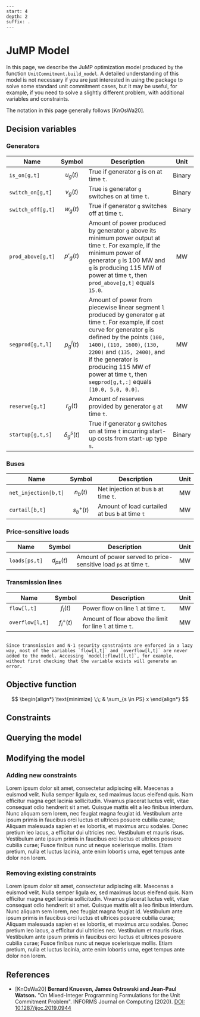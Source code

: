 ```{sectnum}
---
start: 4
depth: 2
suffix: .
---
```

JuMP Model
==========

In this page, we describe the JuMP optimization model produced by the function `UnitCommitment.build_model`. A detailed understanding of this model is not necessary if you are just interested in using the package to solve some standard unit commitment cases, but it may be useful, for example, if you need to solve a slightly different problem, with additional variables and constraints.

The notation in this page generally follows [KnOsWa20].


Decision variables
------------------

### Generators

Name | Symbol | Description | Unit
-----|:--------:|-------------|:------:
`is_on[g,t]` | $u_{g}(t)$ | True if generator `g` is on at time `t`. | Binary
`switch_on[g,t]` | $v_{g}(t)$ | True is generator `g` switches on at time `t`. | Binary
`switch_off[g,t]` | $w_{g}(t)$ | True if generator `g` switches off at time `t`. | Binary
`prod_above[g,t]` |$p'_{g}(t)$ | Amount of power produced by generator `g` above its minimum power output at time `t`. For example, if the minimum power of generator `g` is 100 MW and `g` is producing 115 MW of power at time `t`, then `prod_above[g,t]` equals `15.0`. | MW
`segprod[g,t,l]` | $p^l_g(t)$ | Amount of power from piecewise linear segment `l` produced by generator `g` at time `t`. For example, if cost curve for generator `g` is defined by the points `(100, 1400)`, `(110, 1600)`, `(130, 2200)` and `(135, 2400)`, and if the generator is producing 115 MW of power at time `t`, then `segprod[g,t,:]` equals `[10.0, 5.0, 0.0]`.| MW
`reserve[g,t]` | $r_g(t)$ | Amount of reserves provided by generator `g` at time `t`. | MW
`startup[g,t,s]` | $\delta^s_g(t)$ | True if generator `g` switches on at time `t` incurring start-up costs from start-up type `s`. | Binary


### Buses

Name | Symbol | Description | Unit
-----|:------:|-------------|:------:
`net_injection[b,t]` | $n_b(t)$ | Net injection at bus `b` at time `t`. | MW
`curtail[b,t]` | $s^+_b(t)$ | Amount of load curtailed at bus `b` at time `t` | MW


### Price-sensitive loads

Name | Symbol | Description | Unit
-----|:------:|-------------|:------:
`loads[ps,t]` | $d_{ps}(t)$ | Amount of power served to price-sensitive load `ps` at time `t`. | MW

### Transmission lines

Name | Symbol | Description | Unit
-----|:------:|-------------|:------:
`flow[l,t]` | $f_l(t)$ | Power flow on line `l` at time `t`. | MW
`overflow[l,t]` | $f^+_l(t)$ | Amount of flow above the limit for line `l` at time `t`. | MW

```{danger}

Since transmission and N-1 security constraints are enforced in a lazy way, most of the variables `flow[l,t]` and `overflow[l,t]` are never added to the model. Accessing `model[:flow][l,t]`, for example, without first checking that the variable exists will generate an error.
```

Objective function
------------------

$$
\begin{align*}
    \text{minimize} \;\; &
        \sum_{s \in PS} x
\end{align*}
$$


Constraints
-----------



Querying the model
------------------




Modifying the model
-------------------

### Adding new constraints

Lorem ipsum dolor sit amet, consectetur adipiscing elit. Maecenas a euismod velit. Nulla semper ligula ex, sed maximus lacus eleifend quis. Nam efficitur magna eget lacinia sollicitudin. Vivamus placerat luctus velit, vitae consequat odio hendrerit sit amet. Quisque mattis elit a leo finibus interdum. Nunc aliquam sem lorem, nec feugiat magna feugiat id. Vestibulum ante ipsum primis in faucibus orci luctus et ultrices posuere cubilia curae; Aliquam malesuada sapien et ex lobortis, et maximus arcu sodales. Donec pretium leo lacus, a efficitur dui ultricies nec. Vestibulum et mauris risus. Vestibulum ante ipsum primis in faucibus orci luctus et ultrices posuere cubilia curae; Fusce finibus nunc ut neque scelerisque mollis. Etiam pretium, nulla et luctus lacinia, ante enim lobortis urna, eget tempus ante dolor non lorem.


### Removing existing constraints

Lorem ipsum dolor sit amet, consectetur adipiscing elit. Maecenas a euismod velit. Nulla semper ligula ex, sed maximus lacus eleifend quis. Nam efficitur magna eget lacinia sollicitudin. Vivamus placerat luctus velit, vitae consequat odio hendrerit sit amet. Quisque mattis elit a leo finibus interdum. Nunc aliquam sem lorem, nec feugiat magna feugiat id. Vestibulum ante ipsum primis in faucibus orci luctus et ultrices posuere cubilia curae; Aliquam malesuada sapien et ex lobortis, et maximus arcu sodales. Donec pretium leo lacus, a efficitur dui ultricies nec. Vestibulum et mauris risus. Vestibulum ante ipsum primis in faucibus orci luctus et ultrices posuere cubilia curae; Fusce finibus nunc ut neque scelerisque mollis. Etiam pretium, nulla et luctus lacinia, ante enim lobortis urna, eget tempus ante dolor non lorem.


References
----------
* [KnOsWa20] **Bernard Knueven, James Ostrowski and Jean-Paul Watson.** "On Mixed-Integer Programming Formulations for the Unit Commitment Problem". INFORMS Journal on Computing (2020). [DOI: 10.1287/ijoc.2019.0944](https://doi.org/10.1287/ijoc.2019.0944)

